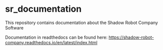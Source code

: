 # sr_documentation
This repository contains documentation about the Shadow Robot Company Software

Documentation in readthedocs can be found here: https://shadow-robot-company.readthedocs.io/en/latest/index.html
